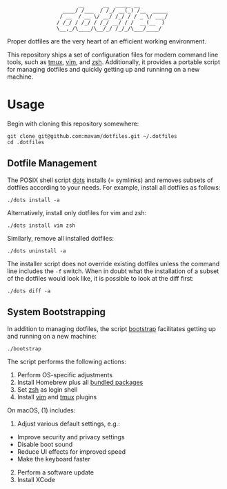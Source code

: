                            __      __  _____ __
                      ____/ /___  / /_/ __(_) /__  _____
                     / __  / __ \/ __/ /_/ / / _ \/ ___/
                    / /_/ / /_/ / /_/ __/ / /  __(__  )
                    \__,_/\____/\__/_/ /_/_/\___/____/


Proper dotfiles are the very heart of an efficient working environment.

This repository ships a set of configuration files for modern command line
tools, such as [tmux][tmux], [vim][vim], and [zsh][zsh]. Additionally, it
provides a portable script for managing dotfiles and quickly getting up and
runninng on a new machine.

Usage
=====

Begin with cloning this repository somewhere:

    git clone git@github.com:mavam/dotfiles.git ~/.dotfiles
    cd .dotfiles

Dotfile Management
------------------

The POSIX shell script [dots](dots) installs (= symlinks) and removes subsets
of dotfiles according to your needs. For example, install all dotfiles as
follows:

    ./dots install -a

Alternatively, install only dotfiles for vim and zsh:

    ./dots install vim zsh

Similarly, remove all installed dotfiles:

    ./dots uninstall -a

The installer script does not override existing dotfiles unless the command
line includes the `-f` switch. When in doubt what the installation of a subset
of the dotfiles would look like, it is possible to look at the diff first:

    ./dots diff -a

System Bootstrapping
--------------------

In addition to managing dotfiles, the script [bootstrap](bootstrap) facilitates
getting up and running on a new machine:

    ./bootstrap

The script performs the following actions:

1. Perform OS-specific adjustments
2. Install Homebrew plus all [bundled packages](Brewfile)
3. Set [zsh][zsh] as login shell
4. Install [vim][vim] and [tmux][tmux] plugins

On macOS, (1) includes:

1. Adjust various default settings, e.g.:
  - Improve security and privacy settings
  - Disable boot sound
  - Reduce UI effects for improved speed
  - Make the keyboard faster
2. Perform a software update
3. Install XCode

[tmux]: https://github.com/tmux/tmux
[vim]: http://www.vim.org
[zsh]: http://www.zsh.org
